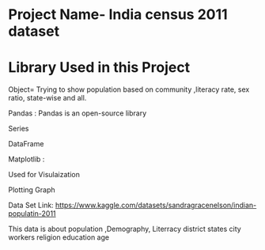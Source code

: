 # Project Name- India census 2011 dataset

# Library Used in this Project



Object= Trying to show population based on community ,literacy rate, sex ratio, state-wise and all.

Pandas :
Pandas is an open-source library

Series

DataFrame

Matplotlib :

Used for Visulaization

Plotting Graph


Data Set Link:
https://www.kaggle.com/datasets/sandragracenelson/indian-populatin-2011

This data is about population ,Demography, Literracy district states city workers religion education age 


